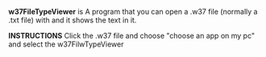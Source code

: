 ****w37FileTypeViewer**** is A program that you can open a .w37 file (normally a .txt file) with and it shows the text in it. 

****INSTRUCTIONS**** Click the .w37 file and choose "choose an app on my pc" and select the w37FilwTypeViewer
